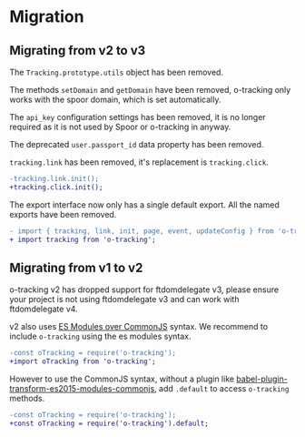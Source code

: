 
# Migration

## Migrating from v2 to v3

The `Tracking.prototype.utils` object has been removed.

The methods `setDomain` and `getDomain` have been removed, o-tracking only works with the spoor domain, which is set automatically.

The `api_key` configuration settings has been removed, it is no longer required as it is not used by Spoor or o-tracking in anyway.

The deprecated `user.passport_id` data property has been removed.

`tracking.link` has been removed, it's replacement is `tracking.click`.
```diff
-tracking.link.init();
+tracking.click.init();
```

The export interface now only has a single default export. All the named exports have been removed.

```diff
- import { tracking, link, init, page, event, updateConfig } from 'o-tracking';
+ import tracking from 'o-tracking';
```

## Migrating from v1 to v2

o-tracking v2 has dropped support for ftdomdelegate v3, please ensure your project is not using ftdomdelegate v3 and can work with ftdomdelegate v4.

v2 also uses [ES Modules over CommonJS](https://hacks.mozilla.org/2018/03/es-modules-a-cartoon-deep-dive/) syntax. We recommend to include `o-tracking` using the es modules syntax.

```diff
-const oTracking = require('o-tracking');
+import oTracking from 'o-tracking';
```

However to use the CommonJS syntax, without a plugin like [babel-plugin-transform-es2015-modules-commonjs](https://babeljs.io/docs/en/babel-plugin-transform-es2015-modules-commonjs), add `.default` to access `o-tracking` methods.

```diff
-const oTracking = require('o-tracking');
+const oTracking = require('o-tracking').default;
```
